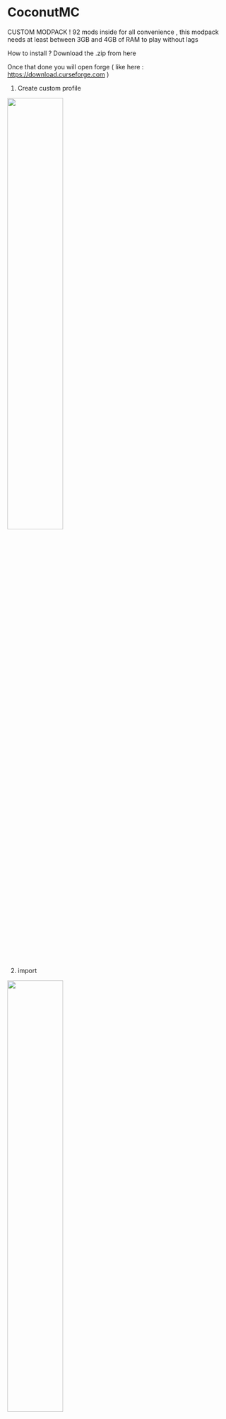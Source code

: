 
# CoconutMC

CUSTOM MODPACK ! 92 mods inside for all convenience , this modpack needs at least between 3GB and 4GB of RAM to play without lags

How to install ? 
Download the .zip from here

Once that done you will open forge ( like here : https://download.curseforge.com )
1) Create custom profile
<img src="https://user-images.githubusercontent.com/74218901/132997638-96aff75e-47e5-46d1-8bf5-42b7a2ca4be9.png" width=50% height=50%>

2) import

<img src="https://user-images.githubusercontent.com/74218901/132997641-0221fffd-413f-4917-9659-fe48e9fe2f5e.png" width=50% height=50%>

3) take coconutMC-1.0.x.zip and that's it!
<img src="https://user-images.githubusercontent.com/74218901/132997645-df0b7e3c-b891-4b41-8ada-0543e3083271.png" width=50% height=50%>




Hey , i got a weird error , error 0 and crash logs tells me : Failed to write core dump. Minidumps are not enabled by default on client versions of Windows , what to do?

[follow this link , you'll thank me later](https://appuals.com/minecraft-failed-core-dump/)
 
